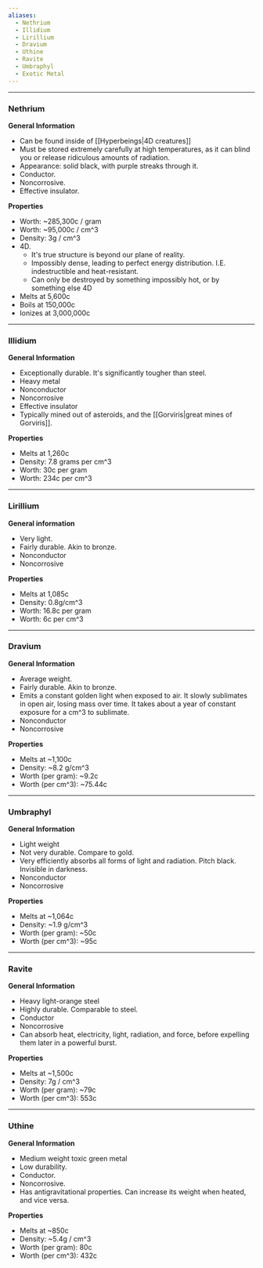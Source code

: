 ```yaml
---
aliases:
  - Nethrium
  - Illidium
  - Lirillium
  - Dravium
  - Uthine
  - Ravite
  - Umbraphyl
  - Exotic Metal
---
```

---
### Nethrium
**General Information**
- Can be found inside of [[Hyperbeings|4D creatures]]
- Must be stored extremely carefully at high temperatures, as it can blind you or release ridiculous amounts of radiation.
- Appearance: solid black, with purple streaks through it. 
- Conductor.
- Noncorrosive. 
- Effective insulator. 

**Properties**
- Worth: ~285,300c / gram
- Worth: ~95,000c / cm^3
- Density: 3g / cm^3
- 4D.
	- It's true structure is beyond our plane of reality. 
	- Impossibly dense, leading to perfect energy distribution. I.E. indestructible and heat-resistant. 
	- Can only be destroyed by something impossibly hot, or by something else 4D
- Melts at 5,600c
- Boils at 150,000c
- Ionizes at 3,000,000c



---
### Illidium
**General Information**
- Exceptionally durable. It's significantly tougher than steel.
- Heavy metal
- Nonconductor
- Noncorrosive
- Effective insulator
- Typically mined out of asteroids, and the [[Gorviris|great mines of Gorviris]]. 

**Properties**
- Melts at 1,260c
- Density: 7.8 grams per cm^3
- Worth: 30c per gram
- Worth: 234c per cm^3



---
### Lirillium
**General information**
- Very light. 
- Fairly durable. Akin to bronze.
- Nonconductor
- Noncorrosive

**Properties**
- Melts at 1,085c
- Density: 0.8g/cm^3
- Worth: 16.8c per gram
- Worth: 6c per cm^3



---
### Dravium
**General Information**
- Average weight.
- Fairly durable. Akin to bronze.
- Emits a constant golden light when exposed to air. It slowly sublimates in open air, losing mass over time. It takes about a year of constant exposure for a cm^3 to sublimate.  
- Nonconductor
- Noncorrosive

**Properties**
- Melts at ~1,100c
- Density: ~8.2 g/cm^3
- Worth (per gram): ~9.2c
- Worth (per cm^3): ~75.44c



---
### Umbraphyl 
**General Information**
- Light weight
- Not very durable. Compare to gold.
- Very efficiently absorbs all forms of light and radiation. Pitch black. Invisible in darkness.
- Nonconductor
- Noncorrosive

**Properties**
- Melts at ~1,064c
- Density: ~1.9 g/cm^3
- Worth (per gram): ~50c
- Worth (per cm^3): ~95c



---
### Ravite
**General Information**
- Heavy light-orange steel
- Highly durable. Comparable to steel.
- Conductor
- Noncorrosive
- Can absorb heat, electricity, light, radiation, and force, before expelling them later in a powerful burst.

**Properties**
- Melts at ~1,500c
- Density: 7g / cm^3
- Worth (per gram): ~79c
- Worth (per cm^3): 553c



---
### Uthine
**General Information**
- Medium weight toxic green metal
- Low durability.
- Conductor.
- Noncorrosive.
- Has antigravitational properties. Can increase its weight when heated, and vice versa.

**Properties**
- Melts at ~850c
- Density: ~5.4g / cm^3
- Worth (per gram): 80c
- Worth (per cm^3): 432c